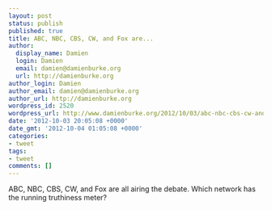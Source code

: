 ```yaml
---
layout: post
status: publish
published: true
title: ABC, NBC, CBS, CW, and Fox are...
author:
  display_name: Damien
  login: Damien
  email: damien@damienburke.org
  url: http://damienburke.org
author_login: Damien
author_email: damien@damienburke.org
author_url: http://damienburke.org
wordpress_id: 2520
wordpress_url: http://www.damienburke.org/2012/10/03/abc-nbc-cbs-cw-and-fox-are/
date: '2012-10-03 20:05:08 +0000'
date_gmt: '2012-10-04 01:05:08 +0000'
categories:
- tweet
tags:
- tweet
comments: []
---
```

<p>ABC, NBC, CBS, CW, and Fox are all airing the debate. Which network has the running truthiness meter?</p>
